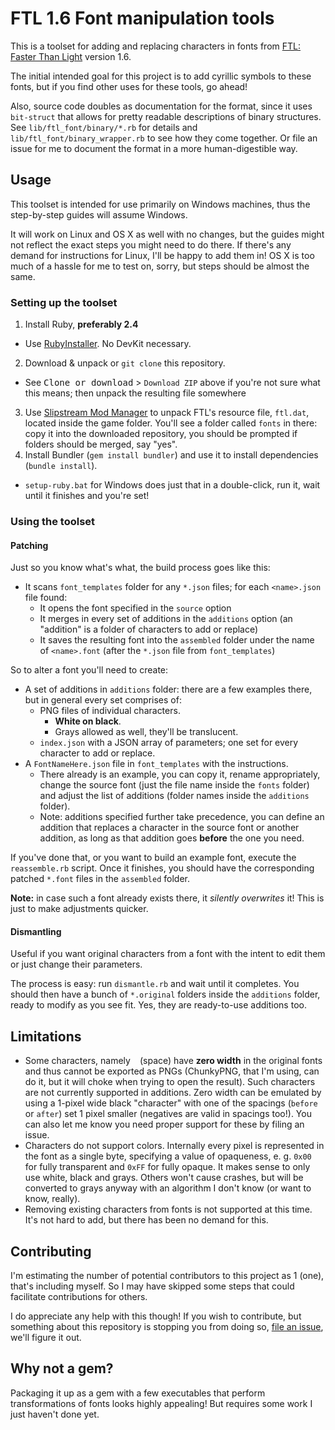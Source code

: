 # FTL 1.6 Font manipulation tools

This is a toolset for adding and replacing characters in fonts from [FTL: Faster Than Light](https://subsetgames.com/ftl.html) version 1.6.

The initial intended goal for this project is to add cyrillic symbols to these fonts, but if you find other uses for these tools, go ahead!

Also, source code doubles as documentation for the format, since it uses `bit-struct` that allows for pretty readable descriptions of binary structures. See `lib/ftl_font/binary/*.rb` for details and `lib/ftl_font/binary_wrapper.rb` to see how they come together. Or file an issue for me to document the format in a more human-digestible way.

## Usage

This toolset is intended for use primarily on Windows machines, thus the step-by-step guides will assume Windows.

It will work on Linux and OS X as well with no changes, but the guides might not reflect the exact steps you might need to do there. If there's any demand for instructions for Linux, I'll be happy to add them in! OS X is too much of a hassle for me to test on, sorry, but steps should be almost the same.

### Setting up the toolset

1. Install Ruby, **preferably 2.4**
  * Use [RubyInstaller](https://rubyinstaller.org/). No DevKit necessary.
2. Download & unpack or `git clone` this repository.
  * See <kbd>Clone or download</kbd> > `Download ZIP` above if you're not sure what this means; then unpack the resulting file somewhere
3. Use [Slipstream Mod Manager](https://github.com/Vhati/Slipstream-Mod-Manager) to unpack FTL's resource file, `ftl.dat`, located inside the game folder. You'll see a folder called `fonts` in there: copy it into the downloaded repository, you should be prompted if folders should be merged, say "yes".
4. Install Bundler (`gem install bundler`) and use it to install dependencies (`bundle install`).
  * `setup-ruby.bat` for Windows does just that in a double-click, run it, wait until it finishes and you're set!

### Using the toolset

#### Patching

Just so you know what's what, the build process goes like this:

* It scans `font_templates` folder for any `*.json` files; for each `<name>.json` file found:
  * It opens the font specified in the `source` option
  * It merges in every set of additions in the `additions` option (an "addition" is a folder of characters to add or replace)
  * It saves the resulting font into the `assembled` folder under the name of `<name>.font` (after the `*.json` file from `font_templates`)

So to alter a font you'll need to create:

* A set of additions in `additions` folder: there are a few examples there, but in general every set comprises of:
  * PNG files of individual characters.
    * **White on black**.
    * Grays allowed as well, they'll be translucent.
  * `index.json` with a JSON array of parameters; one set for every character to add or replace.
* A `FontNameHere.json` file in `font_templates` with the instructions.
  * There already is an example, you can copy it, rename appropriately, change the source font (just the file name inside the `fonts` folder) and adjust the list of additions (folder names inside the `additions` folder).
  * Note: additions specified further take precedence, you can define an addition that replaces a character in the source font or another addition, as long as that addition goes **before** the one you need.

If you've done that, or you want to build an example font, execute the `reassemble.rb` script. Once it finishes, you should have the corresponding patched `*.font` files in the `assembled` folder.

**Note:** in case such a font already exists there, it _silently overwrites_ it! This is just to make adjustments quicker.

#### Dismantling

Useful if you want original characters from a font with the intent to edit them or just change their parameters.

The process is easy: run `dismantle.rb` and wait until it completes. You should then have a bunch of `*.original` folders inside the `additions` folder, ready to modify as you see fit. Yes, they are ready-to-use additions too.

## Limitations

* Some characters, namely ` ` (space) have **zero width** in the original fonts and thus cannot be exported as PNGs (ChunkyPNG, that I'm using, can do it, but it will choke when trying to open the result). Such characters are not currently supported in additions. Zero width can be emulated by using a 1-pixel wide black "character" with one of the spacings (`before` or `after`) set 1 pixel smaller (negatives are valid in spacings too!). You can also let me know you need proper support for these by filing an issue.
* Characters do not support colors. Internally every pixel is represented in the font as a single byte, specifying a value of opaqueness, e. g. `0x00` for fully transparent and `0xFF` for fully opaque. It makes sense to only use white, black and grays. Others won't cause crashes, but will be converted to grays anyway with an algorithm I don't know (or want to know, really).
* Removing existing characters from fonts is not supported at this time. It's not hard to add, but there has been no demand for this.

## Contributing

I'm estimating the number of potential contributors to this project as 1 (one), that's including myself. So I may have skipped some steps that could facilitate contributions for others.

I do appreciate any help with this though! If you wish to contribute, but something about this repository is stopping you from doing so, [file an issue](https://github.com/D-side/ftl_font/issues/new), we'll figure it out.

## Why not a gem?

Packaging it up as a gem with a few executables that perform transformations of fonts looks highly appealing! But requires some work I just haven't done yet.

